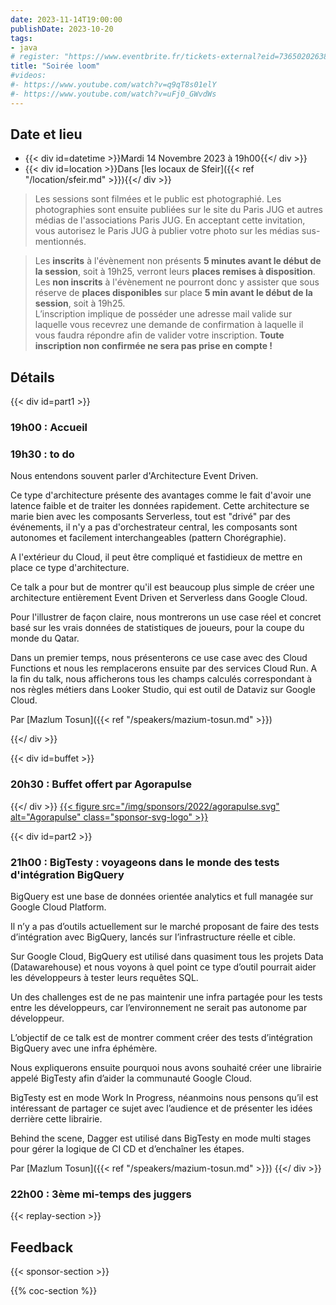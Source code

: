 ```yaml
---
date: 2023-11-14T19:00:00
publishDate: 2023-10-20
tags:
- java
# register: "https://www.eventbrite.fr/tickets-external?eid=736502026387&ref=etckt"
title: "Soirée loom"
#videos:
#- https://www.youtube.com/watch?v=q9qT8s01elY
#- https://www.youtube.com/watch?v=uFj0_GWvdWs
---
```


## Date et lieu

* {{< div id=datetime >}}Mardi 14 Novembre 2023 à 19h00{{</ div >}}
* {{< div id=location >}}Dans [les locaux de Sfeir]({{< ref "/location/sfeir.md" >}}){{</ div >}}

> Les sessions sont filmées et le public est photographié. Les photographies sont ensuite publiées sur le site du Paris JUG et autres médias de l'associations Paris JUG. En acceptant cette invitation, vous autorisez le Paris JUG à publier votre photo sur les médias sus-mentionnés.

> Les **inscrits** à l'évènement non présents **5 minutes avant le début de la session**, soit à 19h25, verront leurs **places remises à disposition**.  
Les **non inscrits** à l'évènement ne pourront donc y assister que sous réserve de **places disponibles** sur place **5 min avant le début de la session**, soit à 19h25.  
L’inscription implique de posséder une adresse mail valide sur laquelle vous recevrez une demande de confirmation à laquelle il vous faudra répondre afin de valider votre inscription.
**Toute inscription non confirmée ne sera pas prise en compte !**

## Détails

{{< div id=part1 >}}

### 19h00 : Accueil

### 19h30 : to do

Nous entendons souvent parler d'Architecture Event Driven.

Ce type d'architecture présente des avantages comme le fait d'avoir une latence faible et de traiter les données rapidement.
Cette architecture se marie bien avec les composants Serverless, tout est "drivé" par des événements, il n'y a pas d'orchestrateur central, les composants sont autonomes et facilement interchangeables (pattern Chorégraphie).

A l'extérieur du Cloud, il peut être compliqué et fastidieux de mettre en place ce type d'architecture.

Ce talk a pour but de montrer qu'il est beaucoup plus simple de créer une architecture entièrement Event Driven et Serverless dans Google Cloud.

Pour l'illustrer de façon claire, nous montrerons un use case réel et concret basé sur les vrais données de statistiques de joueurs, pour la coupe du monde du Qatar.

Dans un premier temps, nous présenterons ce use case avec des Cloud Functions et nous les remplacerons ensuite par des services Cloud Run.
A la fin du talk, nous afficherons tous les champs calculés correspondant à nos règles métiers dans Looker Studio, qui est outil de Dataviz sur Google Cloud.

Par [Mazlum Tosun]({{< ref "/speakers/mazium-tosun.md" >}})

{{</ div >}}


{{< div id=buffet >}}
### 20h30 : Buffet offert par Agorapulse
{{</ div >}}
[{{< figure src="/img/sponsors/2022/agorapulse.svg" alt="Agorapulse" class="sponsor-svg-logo" >}}](https://www.agorapulse.com/)



{{< div id=part2 >}}
### 21h00 : BigTesty : voyageons dans le monde des tests d'intégration BigQuery

BigQuery est une base de données orientée analytics et full managée sur Google Cloud Platform.

Il n’y a pas d’outils actuellement sur le marché proposant de faire des tests d’intégration avec BigQuery, lancés sur l’infrastructure réelle et cible.

Sur Google Cloud, BigQuery est utilisé dans quasiment tous les projets Data (Datawarehouse) et nous voyons à quel point ce type d’outil pourrait aider les développeurs à tester leurs requêtes SQL.

Un des challenges est de ne pas maintenir une infra partagée pour les tests entre les développeurs, car l’environnement ne serait pas autonome par développeur.

L’objectif de ce talk est de montrer comment créer des tests d’intégration BigQuery avec une infra éphémère.

Nous expliquerons ensuite pourquoi nous avons souhaité créer une librairie appelé BigTesty afin d’aider la communauté Google Cloud.

BigTesty est en mode Work In Progress, néanmoins nous pensons qu’il est intéressant de partager ce sujet avec l’audience et de présenter les idées derrière cette librairie.

Behind the scene, Dagger est utilisé dans BigTesty en mode multi stages pour gérer la logique de CI CD et d’enchaîner les étapes.

Par [Mazlum Tosun]({{< ref "/speakers/mazium-tosun.md" >}})
{{</ div >}}
### 22h00 : 3ème mi-temps des juggers

{{< replay-section >}}

## Feedback

{{< sponsor-section >}}

{{% coc-section %}}
